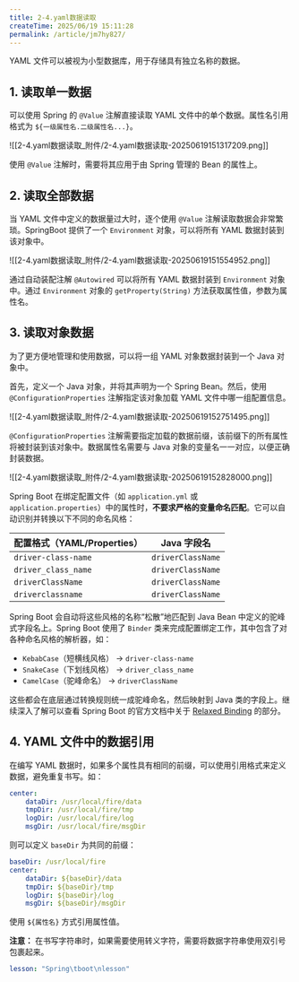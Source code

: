 ```yaml
---
title: 2-4.yaml数据读取
createTime: 2025/06/19 15:11:28
permalink: /article/jm7hy827/
---
```

YAML 文件可以被视为小型数据库，用于存储具有独立名称的数据。

## 1. 读取单一数据

可以使用 Spring 的 `@Value` 注解直接读取 YAML 文件中的单个数据。属性名引用格式为 `${一级属性名.二级属性名...}`。

![[2-4.yaml数据读取_附件/2-4.yaml数据读取-20250619151317209.png]]

使用 `@Value` 注解时，需要将其应用于由 Spring 管理的 Bean 的属性上。

## 2. 读取全部数据

当 YAML 文件中定义的数据量过大时，逐个使用 `@Value` 注解读取数据会非常繁琐。SpringBoot 提供了一个 `Environment` 对象，可以将所有 YAML 数据封装到该对象中。

![[2-4.yaml数据读取_附件/2-4.yaml数据读取-20250619151554952.png]]

通过自动装配注解 `@Autowired` 可以将所有 YAML 数据封装到 `Environment` 对象中。通过 `Environment` 对象的 `getProperty(String)` 方法获取属性值，参数为属性名。

## 3. 读取对象数据

为了更方便地管理和使用数据，可以将一组 YAML 对象数据封装到一个 Java 对象中。

首先，定义一个 Java 对象，并将其声明为一个 Spring Bean。然后，使用 `@ConfigurationProperties` 注解指定该对象加载 YAML 文件中哪一组配置信息。

![[2-4.yaml数据读取_附件/2-4.yaml数据读取-20250619152751495.png]]

`@ConfigurationProperties` 注解需要指定加载的数据前缀，该前缀下的所有属性将被封装到该对象中。数据属性名需要与 Java 对象的变量名一一对应，以便正确封装数据。

![[2-4.yaml数据读取_附件/2-4.yaml数据读取-20250619152828000.png]]

Spring Boot 在绑定配置文件（如 `application.yml` 或 `application.properties`）中的属性时，**不要求严格的变量命名匹配**。它可以自动识别并转换以下不同的命名风格：

|配置格式（YAML/Properties）|Java 字段名|
|---|---|
|`driver-class-name`|`driverClassName`|
|`driver_class_name`|`driverClassName`|
|`driverClassName`|`driverClassName`|
|`driverclassname`|`driverClassName`|

Spring Boot 会自动将这些风格的名称“松散”地匹配到 Java Bean 中定义的驼峰式字段名上。Spring Boot 使用了 `Binder` 类来完成配置绑定工作，其中包含了对各种命名风格的解析器，如：

- `KebabCase`（短横线风格） → `driver-class-name`
- `SnakeCase`（下划线风格） → `driver_class_name`
- `CamelCase`（驼峰命名） → `driverClassName`

这些都会在底层通过转换规则统一成驼峰命名，然后映射到 Java 类的字段上。继续深入了解可以查看 Spring Boot 的官方文档中关于 [Relaxed Binding](https://docs.spring.io/spring-boot/docs/current/reference/html/application-properties.html#application-properties.spring-application.name) 的部分。

## 4. YAML 文件中的数据引用

在编写 YAML 数据时，如果多个属性具有相同的前缀，可以使用引用格式来定义数据，避免重复书写。如：

```yaml
center:
	dataDir: /usr/local/fire/data
    tmpDir: /usr/local/fire/tmp
    logDir: /usr/local/fire/log
    msgDir: /usr/local/fire/msgDir
```

则可以定义 `baseDir` 为共同的前缀：

```yaml
baseDir: /usr/local/fire
center:
    dataDir: ${baseDir}/data
    tmpDir: ${baseDir}/tmp
    logDir: ${baseDir}/log
    msgDir: ${baseDir}/msgDir
```

使用 `${属性名}` 方式引用属性值。

**注意：** 在书写字符串时，如果需要使用转义字符，需要将数据字符串使用双引号包裹起来。

```yaml
lesson: "Spring\tboot\nlesson"
```

